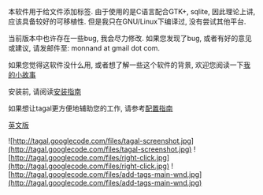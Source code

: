 本软件用于给文件添加标签. 由于使用的是C语言配合GTK+, sqlite, 因此理论上讲, 应该具备较好的可移植性. 但是我只在GNU/Linux下编译过, 没有尝试其他平台.

当前版本中也许存在一些bug, 我会尽力修改. 如果您发现了bug, 或者有好的意见或建议, 请发邮件至: monnand at gmail dot com.

如果您觉得这软件没什么用, 或者想了解一些这个软件的背景, 欢迎您阅读一下[我的小故事](http://code.google.com/p/tagal/wiki/MyStory)

安装前, 请阅读[安装指南](http://code.google.com/p/tagal/wiki/zhCNInstall)

如果想让tagal更方便地辅助您的工作, 请参考[配置指南](http://code.google.com/p/tagal/wiki/Config)

[英文版](http://code.google.com/p/tagal/)

![http://tagal.googlecode.com/files/tagal-screenshot.jpg](http://tagal.googlecode.com/files/tagal-screenshot.jpg)
![http://tagal.googlecode.com/files/right-click.jpg](http://tagal.googlecode.com/files/right-click.jpg)
![http://tagal.googlecode.com/files/add-tags-main-wnd.jpg](http://tagal.googlecode.com/files/add-tags-main-wnd.jpg)
